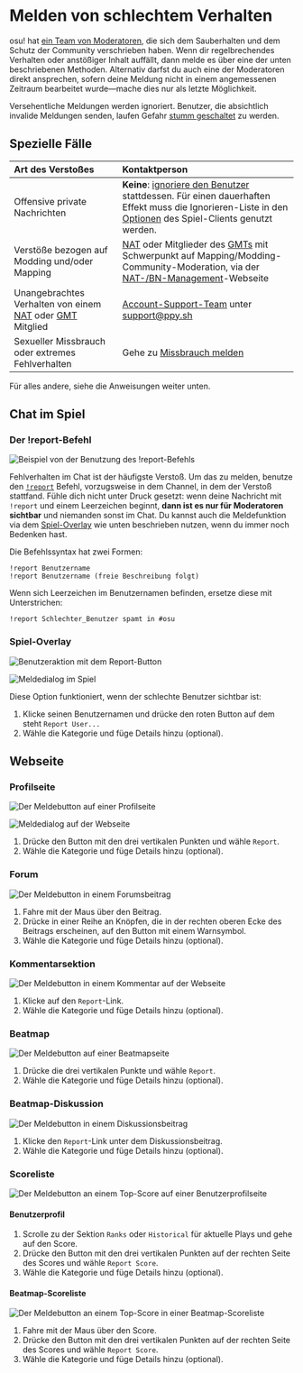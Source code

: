 # Melden von schlechtem Verhalten

osu! hat [ein Team von Moderatoren](/wiki/People/The_Team/Global_Moderation_Team), die sich dem Sauberhalten und dem Schutz der Community verschrieben haben. Wenn dir regelbrechendes Verhalten oder anstößiger Inhalt auffällt, dann melde es über eine der unten beschriebenen Methoden. Alternativ darfst du auch eine der Moderatoren direkt ansprechen, sofern deine Meldung nicht in einem angemessenen Zeitraum bearbeitet wurde—mache dies nur als letzte Möglichkeit.

Versehentliche Meldungen werden ignoriert. Benutzer, die absichtlich invalide Meldungen senden, laufen Gefahr [stumm geschaltet](/wiki/Silence) zu werden.

## Spezielle Fälle

| Art des Verstoßes | Kontaktperson |
| :-- | :-- |
| Offensive private Nachrichten | **Keine**: [ignoriere den Benutzer](/wiki/Client/Interface/Chat_console#liste-an-chatbefehlen) stattdessen. Für einen dauerhaften Effekt muss die Ignorieren-Liste in den [Optionen](/wiki/Client/Options) des Spiel-Clients genutzt werden. |
| Verstöße bezogen auf Modding und/oder Mapping | [NAT](/wiki/People/The_Team/Nomination_Assessment_Team) oder Mitglieder des [GMTs](/wiki/People/The_Team/Global_Moderation_Team) mit Schwerpunkt auf Mapping/Modding-Community-Moderation, via der [NAT-/BN-Management](https://bn.mappersguild.com/reports)-Webseite |
| Unangebrachtes Verhalten von einem [NAT](/wiki/People/The_Team/Nomination_Assessment_Team) oder [GMT](/wiki/People/The_Team/Global_Moderation_Team) Mitglied | [Account-Support-Team](/wiki/People/The_Team/Account_support_team) unter [support@ppy.sh](mailto:support@ppy.sh) |
| Sexueller Missbrauch oder extremes Fehlverhalten | Gehe zu [Missbrauch melden](/wiki/Reporting_bad_behaviour/Abuse) |

Für alles andere, siehe die Anweisungen weiter unten.

## Chat im Spiel

### Der !report-Befehl

![](img/report-command.jpg "Beispiel von der Benutzung des !report-Befehls")

Fehlverhalten im Chat ist der häufigste Verstoß. Um das zu melden, benutze den [`!report`](https://osu.ppy.sh/community/forums/topics/34843) Befehl, vorzugsweise in dem Channel, in dem der Verstoß stattfand. Fühle dich nicht unter Druck gesetzt: wenn deine Nachricht mit `!report` und einem Leerzeichen beginnt, **dann ist es nur für Moderatoren sichtbar** und niemanden sonst im Chat. Du kannst auch die Meldefunktion via dem [Spiel-Overlay](#spiel-overlay) wie unten beschrieben nutzen, wenn du immer noch Bedenken hast.

Die Befehlssyntax hat zwei Formen:

```
!report Benutzername
!report Benutzername (freie Beschreibung folgt)
```

Wenn sich Leerzeichen im Benutzernamen befinden, ersetze diese mit Unterstrichen:

```
!report Schlechter_Benutzer spamt in #osu
```

### Spiel-Overlay

![](img/report-user-1.png "Benutzeraktion mit dem Report-Button")

![](img/report-user-2.png "Meldedialog im Spiel")

Diese Option funktioniert, wenn der schlechte Benutzer sichtbar ist:

1. Klicke seinen Benutzernamen und drücke den roten Button auf dem steht `Report User...`
2. Wähle die Kategorie und füge Details hinzu (optional).

## Webseite

### Profilseite

![](img/report-user-profile.png "Der Meldebutton auf einer Profilseite")

![](img/report-user-web.png "Meldedialog auf der Webseite")

1. Drücke den Button mit den drei vertikalen Punkten und wähle `Report`.
2. Wähle die Kategorie und füge Details hinzu (optional).

### Forum

![](img/report-user-forum.png "Der Meldebutton in einem Forumsbeitrag")

1. Fahre mit der Maus über den Beitrag.
2. Drücke in einer Reihe an Knöpfen, die in der rechten oberen Ecke des Beitrags erscheinen, auf den Button mit einem Warnsymbol.
3. Wähle die Kategorie und füge Details hinzu (optional).

### Kommentarsektion

![](img/report-user-comment.png "Der Meldebutton in einem Kommentar auf der Webseite")

1. Klicke auf den `Report`-Link.
2. Wähle die Kategorie und füge Details hinzu (optional).

### Beatmap

![](img/report-beatmap.png "Der Meldebutton auf einer Beatmapseite")

1. Drücke die drei vertikalen Punkte und wähle `Report`.
2. Wähle die Kategorie und füge Details hinzu (optional).

### Beatmap-Diskussion

![](img/report-user-discussion.png "Der Meldebutton in einem Diskussionsbeitrag")

1. Klicke den `Report`-Link unter dem Diskussionsbeitrag.
2. Wähle die Kategorie und füge Details hinzu (optional).

### Scoreliste

![](img/report-score-user.png "Der Meldebutton an einem Top-Score auf einer Benutzerprofilseite")

#### Benutzerprofil

1. Scrolle zu der Sektion `Ranks` oder `Historical` für aktuelle Plays und gehe auf den Score.
2. Drücke den Button mit den drei vertikalen Punkten auf der rechten Seite des Scores und wähle `Report Score`.
3. Wähle die Kategorie und füge Details hinzu (optional).

#### Beatmap-Scoreliste

![](img/report-score-beatmap.png "Der Meldebutton an einem Top-Score in einer Beatmap-Scoreliste")

1. Fahre mit der Maus über den Score.
2. Drücke den Button mit den drei vertikalen Punkten auf der rechten Seite des Scores und wähle `Report Score`.
3. Wähle die Kategorie und füge Details hinzu (optional).
